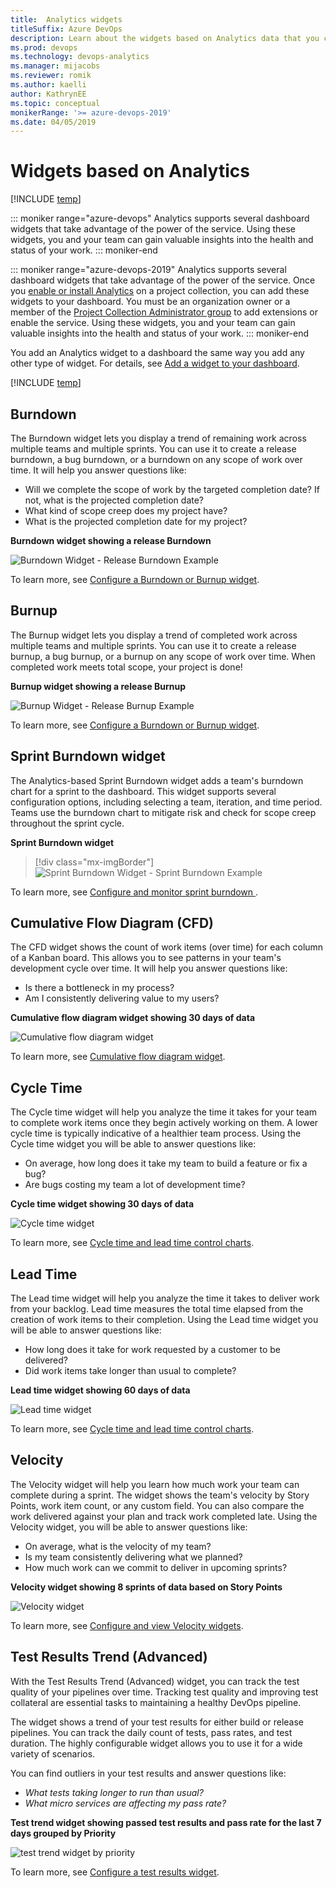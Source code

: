 ```yaml
---
title:  Analytics widgets 
titleSuffix: Azure DevOps
description: Learn about the widgets based on Analytics data that you can add to a dashboard  
ms.prod: devops
ms.technology: devops-analytics
ms.manager: mijacobs
ms.reviewer: romik
ms.author: kaelli
author: KathrynEE
ms.topic: conceptual
monikerRange: '>= azure-devops-2019'
ms.date: 04/05/2019
---
```



# Widgets based on Analytics

[!INCLUDE [temp](../includes/version-azure-devops.md)]

::: moniker range="azure-devops"
Analytics supports several dashboard widgets that take advantage of the power of the service. Using these widgets, you and your team can gain valuable insights into the health and status of your work. 
::: moniker-end

::: moniker range="azure-devops-2019"
Analytics supports several dashboard widgets that take advantage of the power of the service. Once you [enable or install Analytics](../dashboards/analytics-extension.md) on a project collection, you can add these widgets to your dashboard. You must be an organization owner or a member of the [Project Collection Administrator group](../../organizations/security/set-project-collection-level-permissions.md) to add extensions or enable the service. Using these widgets, you and your team can gain valuable insights into the health and status of your work. 
::: moniker-end

You add an Analytics widget to a dashboard the same way you add any other type of widget. For details, see [Add a widget to your dashboard](add-widget-to-dashboard.md). 

[!INCLUDE [temp](../includes/boards-disabled.md)]

## Burndown

The Burndown widget lets you display a trend of remaining work across multiple teams and multiple sprints. You can use it to create a release burndown, a bug burndown, or a burndown on any scope of work over time. It will help you answer questions like: 

* Will we complete the scope of work by the targeted completion date? If not, what is the projected completion date?
* What kind of scope creep does my project have?
* What is the projected completion date for my project?

**Burndown widget showing a release Burndown**

![Burndown Widget - Release Burndown Example](./media/burndown-ax-catalog.png)

To learn more, see [Configure a Burndown or Burnup widget](configure-burndown-burnup-widgets.md).  

## Burnup

The Burnup widget lets you display a trend of completed work across multiple teams and multiple sprints. You can use it to create a release burnup, a bug burnup, or a burnup on any scope of work over time. When completed work meets total scope, your project is done! 

**Burnup widget showing a release Burnup**

![Burnup Widget - Release Burnup Example](./media/burnup-ax-catalog.png)

To learn more, see [Configure a Burndown or Burnup widget](configure-burndown-burnup-widgets.md).  


## Sprint Burndown widget 

The Analytics-based Sprint Burndown widget adds a team's burndown chart for a sprint to the dashboard. This widget supports several configuration options, including selecting a team, iteration, and time period. Teams use the burndown chart to mitigate risk and check for scope creep throughout the sprint cycle. 

**Sprint Burndown widget**

> [!div class="mx-imgBorder"] 
> ![Sprint Burndown Widget - Sprint Burndown Example](media/sprint-burndown/sprint-burndown-widget.png)

To learn more, see [Configure and monitor sprint burndown ](configure-sprint-burndown.md).  


## Cumulative Flow Diagram (CFD)

The CFD widget shows the count of work items (over time) for each column of a Kanban board. This allows you to see patterns in your team's development cycle over time. It will help you answer questions like: 
* Is there a bottleneck in my process? 
* Am I consistently delivering value to my users? 

**Cumulative flow diagram widget showing 30 days of data**

![Cumulative flow diagram widget](./media/cdf-big-widget.png) 

To learn more, see [Cumulative flow diagram widget](cumulative-flow.md).  

## Cycle Time

The Cycle time widget will help you analyze the time it takes for your team to complete work items once they begin actively working on them. A lower cycle time is typically indicative of a healthier team process. Using the Cycle time widget you will be able to answer questions like: 
* On average, how long does it take my team to build a feature or fix a bug? 
* Are bugs costing my team a lot of development time?

**Cycle time widget showing 30 days of data**

![Cycle time widget](media/cycle-time-planning.png) 

To learn more, see [Cycle time and lead time control charts](cycle-time-and-lead-time.md).  

## Lead Time

The Lead time widget will help you analyze the time it takes to deliver work from your backlog. Lead time measures the total time elapsed from the creation of work items to their completion. Using the Lead time widget you will be able to answer questions like: 
* How long does it take for work requested by a customer to be delivered?
* Did work items take longer than usual to complete?


**Lead time widget showing 60 days of data**

![Lead time widget](media/lead-time-control-chart.png) 

To learn more, see [Cycle time and lead time control charts](cycle-time-and-lead-time.md). 

## Velocity

The Velocity widget will help you learn how much work your team can complete during a sprint. The widget shows the team's velocity by Story Points, work item count, or any custom field. You can also compare the work delivered against your plan and track work completed late. Using the Velocity widget, you will be able to answer questions like:
* On average, what is the velocity of my team?
* Is my team consistently delivering what we planned?
* How much work can we commit to deliver in upcoming sprints? 


**Velocity widget showing 8 sprints of data based on Story Points**

![Velocity widget](./media/Velocity-ax-catalog.png)
 

To learn more, see [Configure and view Velocity widgets](team-velocity.md).  

## Test Results Trend (Advanced)

With the Test Results Trend (Advanced) widget, you can track the test quality of your pipelines over time. Tracking test quality and improving test collateral are essential tasks to maintaining a healthy DevOps pipeline.  

The widget shows a trend of your test results for either build or release pipelines. You can track the daily count of tests, pass rates, and test duration. The highly configurable widget allows you to use it for a wide variety of scenarios. 

You can find outliers in your test results and answer questions like:
- *What tests taking longer to run than usual?*
- *What micro services are affecting my pass rate?*

**Test trend widget showing passed test results and pass rate for the last 7 days grouped by Priority**

![test trend widget by priority](media/test-results-trend-widget/passed-bypriority-pass.png)

To learn more, see [Configure a test results widget](configure-test-results-trend.md).
